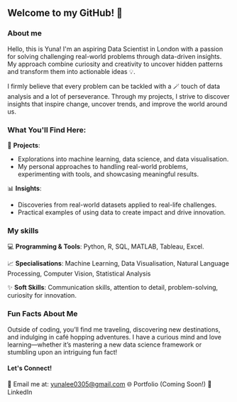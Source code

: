 ## Welcome to my GitHub! 👋

<!-- 
<picture>
 <source media="(prefers-color-scheme: dark)" srcset="YOUR-DARKMODE-IMAGE">
 <source media="(prefers-color-scheme: light)" srcset="YOUR-LIGHTMODE-IMAGE">
 <img alt="YOUR-ALT-TEXT" src="YOUR-DEFAULT-IMAGE">
</picture>
-->

### About me

<!-- to do : add more details about me later-->

Hello, this is Yuna! I'm an aspiring Data Scientist in London with a passion for solving challenging real-world problems through data-driven insights. My approach combine curiosity and creativity to uncover hidden patterns and transform them into actionable ideas 💡. 

I firmly believe that every problem can be tackled with a 🪄 touch of data analysis and a lot of perseverance. Through my projects, I strive to discover insights that inspire change, uncover trends, and improve the world around us. 


### What You'll Find Here:
🚀 **Projects**:
- Explorations into machine learning, data science, and data visualisation.
- My personal approaches to handling real-world problems, experimenting with tools, and showcasing meaningful results.

📊 **Insights**:
- Discoveries from real-world datasets applied to real-life challenges.
- Practical examples of using data to create impact and drive innovation.

### My skills
💻 **Programming & Tools**: Python, R, SQL, MATLAB, Tableau, Excel. 

📈 **Specialisations**: Machine Learning, Data Visualisation, Natural Language Processing, Computer Vision, Statistical Analysis

✨ **Soft Skills**: Communication skills, attention to detail, problem-solving, curiosity for innovation. 

### Fun Facts About Me
Outside of coding, you’ll find me traveling, discovering new destinations, and indulging in café hopping adventures. I have a curious mind and love learning—whether it’s mastering a new data science framework or stumbling upon an intriguing fun fact!


#### Let's Connect!

📧 Email me at: yunalee0305@gmail.com
🌐 Portfolio (Coming Soon!)
💼 LinkedIn

<!--
**lyna0305/lyna0305** is a ✨ _special_ ✨ repository because its `README.md` (this file) appears on your GitHub profile.

-->
